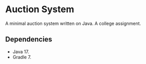 # Auction System

A minimal auction system written on Java. A college assignment.

## Dependencies

- Java 17.
- Gradle 7.
